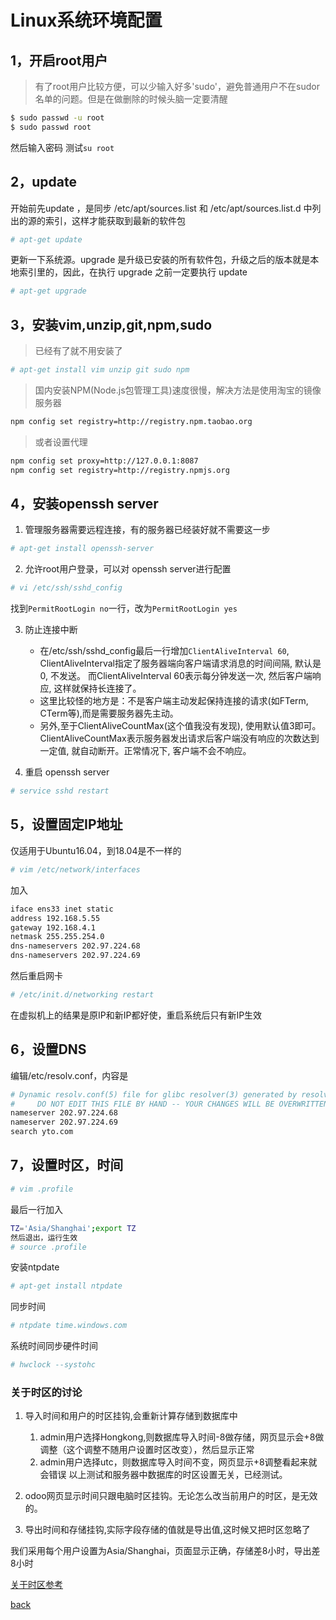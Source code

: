 # Linux系统环境配置

## 1，开启root用户

> 有了root用户比较方便，可以少输入好多'sudo'，避免普通用户不在sudor名单的问题。但是在做删除的时候头脑一定要清醒

```sh
$ sudo passwd -u root
$ sudo passwd root
```

然后输入密码
测试`su root`

## 2，update

开始前先update ，是同步 /etc/apt/sources.list 和 /etc/apt/sources.list.d 中列出的源的索引，这样才能获取到最新的软件包
```sh
# apt-get update
```
更新一下系统源。upgrade 是升级已安装的所有软件包，升级之后的版本就是本地索引里的，因此，在执行 upgrade 之前一定要执行 update
``` sh
# apt-get upgrade
```

## 3，安装vim,unzip,git,npm,sudo

> 已经有了就不用安装了

```sh
# apt-get install vim unzip git sudo npm
```

> 国内安装NPM(Node.js包管理工具)速度很慢，解决方法是使用淘宝的镜像服务器

```sh
npm config set registry=http://registry.npm.taobao.org
```

> 或者设置代理

```sh
npm config set proxy=http://127.0.0.1:8087
npm config set registry=http://registry.npmjs.org
```


## 4，安装openssh server

1. 管理服务器需要远程连接，有的服务器已经装好就不需要这一步
```sh
# apt-get install openssh-server
```
2. 允许root用户登录，可以对 openssh server进行配置
```sh
# vi /etc/ssh/sshd_config
```
找到`PermitRootLogin no`一行，改为`PermitRootLogin yes`

3. 防止连接中断
	* 在/etc/ssh/sshd_config最后一行增加`ClientAliveInterval 60`, 
ClientAliveInterval指定了服务器端向客户端请求消息的时间间隔, 默认是0, 不发送。
而ClientAliveInterval 60表示每分钟发送一次, 然后客户端响应, 这样就保持长连接了。
	* 这里比较怪的地方是：不是客户端主动发起保持连接的请求(如FTerm, CTerm等),而是需要服务器先主动。
	* 另外,至于ClientAliveCountMax(这个值我没有发现), 使用默认值3即可。ClientAliveCountMax表示服务器发出请求后客户端没有响应的次数达到一定值, 就自动断开。正常情况下, 客户端不会不响应。

4. 重启 openssh server
```sh
# service sshd restart
```

## 5，设置固定IP地址
仅适用于Ubuntu16.04，到18.04是不一样的

```sh
# vim /etc/network/interfaces
```

加入
```sh
iface ens33 inet static  
address 192.168.5.55
gateway 192.168.4.1
netmask 255.255.254.0
dns-nameservers 202.97.224.68
dns-nameservers 202.97.224.69
```
然后重启网卡
```sh
# /etc/init.d/networking restart
```
在虚拟机上的结果是原IP和新IP都好使，重启系统后只有新IP生效

## 6，设置DNS
编辑/etc/resolv.conf，内容是
```sh
# Dynamic resolv.conf(5) file for glibc resolver(3) generated by resolvconf(8)
#     DO NOT EDIT THIS FILE BY HAND -- YOUR CHANGES WILL BE OVERWRITTEN
nameserver 202.97.224.68
nameserver 202.97.224.69
search yto.com
```

## 7，设置时区，时间

```sh
# vim .profile
```
最后一行加入
```sh
TZ='Asia/Shanghai';export TZ
然后退出，运行生效
# source .profile
```
安装ntpdate
```sh
# apt-get install ntpdate
```
同步时间
```sh
# ntpdate time.windows.com
```
系统时间同步硬件时间
```sh
# hwclock --systohc
```

### 关于时区的讨论

1. 导入时间和用户的时区挂钩,会重新计算存储到数据库中
    1. admin用户选择Hongkong,则数据库导入时间-8做存储，网页显示会+8做调整（这个调整不随用户设置时区改变），然后显示正常
    1. admin用户选择utc，则数据库导入时间不变，网页显示+8调整看起来就会错误
以上测试和服务器中数据库的时区设置无关，已经测试。

2. odoo网页显示时间只跟电脑时区挂钩。无论怎么改当前用户的时区，是无效的。

3. 导出时间和存储挂钩,实际字段存储的值就是导出值,这时候又把时区忽略了

我们采用每个用户设置为Asia/Shanghai，页面显示正确，存储差8小时，导出差8小时


[关于时区参考](http://os.51cto.com/art/201205/336643.htm)


[back](./)
